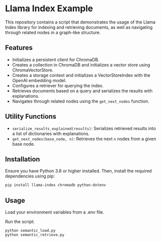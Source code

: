 # Llama Index Example

This repository contains a script that demonstrates the usage of the Llama Index library for indexing and retrieving documents, as well as navigating through related nodes in a graph-like structure.

## Features

- Initializes a persistent client for ChromaDB.
- Creates a collection in ChromaDB and initializes a vector store using ChromaVectorStore.
- Creates a storage context and initializes a VectorStoreIndex with the OpenAI embedding model.
- Configures a retriever for querying the index.
- Retrieves documents based on a query and serializes the results with explanations.
- Navigates through related nodes using the `get_next_nodes` function.

## Utility Functions

- `serialize_results_explained(results)`: Serializes retrieved results into a list of dictionaries with explanations.
- `get_next_nodes(base_node, n)`: Retrieves the next `n` nodes from a given base node.

## Installation

Ensure you have Python 3.8 or higher installed. Then, install the required dependencies using pip:

```bash
pip install llama-index chromadb python-dotenv
```

## Usage
Load your environment variables from a .env file.

Run the script:
````
python semantic_load.py
python semantic_retrieve.py
````